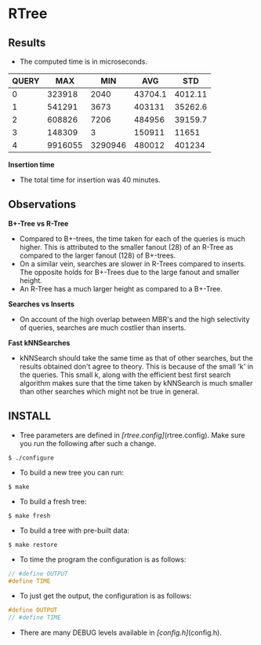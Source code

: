# RTree

## Results
- The computed time is in microseconds.

QUERY | MAX     | MIN     | AVG     | STD
------|---------|---------|---------|--------
0     | 323918  | 2040    | 43704.1 | 4012.11
1     | 541291  | 3673    | 403131  | 35262.6
2     | 608826  | 7206    | 484956  | 39159.7
3     | 148309  | 3       | 150911  | 11651
4     | 9916055 | 3290946 | 480012  | 401234

**Insertion time**
- The total time for insertion was 40 minutes.

## Observations

**B+-Tree vs R-Tree**
- Compared to B+-trees, the time taken for each of the queries is much higher. This is attributed to the smaller fanout (28) of an R-Tree as compared to the larger fanout (128) of B+-trees.
- On a similar vein, searches are slower in R-Trees compared to inserts. The opposite holds for B+-Trees due to the large fanout and smaller height.
- An R-Tree has a much larger height as compared to a B+-Tree.

**Searches vs Inserts**
- On account of the high overlap between MBR's and the high selectivity of queries, searches are much costlier than inserts.

**Fast kNNSearches**
- kNNSearch should take the same time as that of other searches, but the results obtained don't agree to theory. This is because of the small 'k' in the queries. This small k, along with the efficient best first search algorithm makes sure that the time taken by kNNSearch is much smaller than other searches which might not be true in general.

## INSTALL

- Tree parameters are defined in *[rtree.config]*(rtree.config). Make sure you run the following after such a change.

```shell
$ ./configure
```

- To build a new tree you can run:

```shell
$ make
```

- To build a fresh tree:

```shell
$ make fresh
```

- To build a tree with pre-built data:

```shell
$ make restore
```

- To time the program the configuration is as follows:

```c++
// #define OUTPUT
#define TIME
```

- To just get the output, the configuration is as follows:

```c++
#define OUTPUT
// #define TIME
```

- There are many DEBUG levels available in *[config.h]*(config.h).
